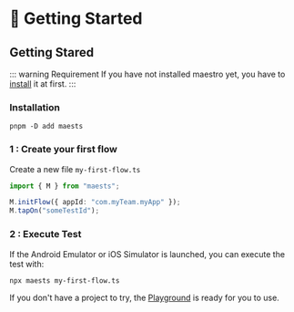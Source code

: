 # 🚀 Getting Started

## Getting Stared

::: warning Requirement
If you have not installed maestro yet, you have to [install](https://maestro.mobile.dev/getting-started/installing-maestro) it at first.
:::

### Installation

```sh:
pnpm -D add maests
```

### 1 : Create your first flow

Create a new file `my-first-flow.ts`

```typescript
import { M } from "maests";

M.initFlow({ appId: "com.myTeam.myApp" });
M.tapOn("someTestId");
```

### 2 : Execute Test

If the Android Emulator or iOS Simulator is launched, you can execute the test with:

```sh
npx maests my-first-flow.ts
```

If you don't have a project to try, the [Playground](./playground) is ready for you to use.
